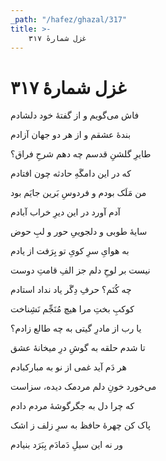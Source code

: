 ```yaml
---
_path: "/hafez/ghazal/317"
title: >-
    غزل شمارهٔ ۳۱۷
---
```

# غزل شمارهٔ ۳۱۷

<div class="b" id="bn1"><div class="m1"><p>فاش می‌گویم و از گفتهٔ خود دلشادم</p></div>
<div class="m2"><p>بندهٔ عشقم و از هر دو جهان آزادم</p></div></div>
<div class="b" id="bn2"><div class="m1"><p>طایرِ گلشنِ قدسم چه دهم شرحِ فراق؟</p></div>
<div class="m2"><p>که در این دامگَهِ حادثه چون افتادم</p></div></div>
<div class="b" id="bn3"><div class="m1"><p>من مَلَک بودم و فردوسِ بَرین جایَم بود</p></div>
<div class="m2"><p>آدم آورد در این دیرِ خراب آبادم</p></div></div>
<div class="b" id="bn4"><div class="m1"><p>سایهٔ طوبی و دلجوییِ حور و لبِ حوض</p></div>
<div class="m2"><p>به هوایِ سرِ کویِ تو بِرَفت از یادم</p></div></div>
<div class="b" id="bn5"><div class="m1"><p>نیست بر لوحِ دلم جز الفِ قامتِ دوست</p></div>
<div class="m2"><p>چه کُنَم؟ حرفِ دِگَر یاد نداد استادم</p></div></div>
<div class="b" id="bn6"><div class="m1"><p>کوکبِ بختِ مرا هیچ مُنَجِّم نَشِناخت</p></div>
<div class="m2"><p>یا رب از مادرِ گیتی به چه طالع زادم؟</p></div></div>
<div class="b" id="bn7"><div class="m1"><p>تا شدم حلقه به گوشِ درِ میخانهٔ عشق</p></div>
<div class="m2"><p>هر دَم آید غمی از نو به مبارکبادم</p></div></div>
<div class="b" id="bn8"><div class="m1"><p>می‌خورد خونِ دلم مردمک دیده، سزاست</p></div>
<div class="m2"><p>که چرا دل به جگرگوشهٔ مردم دادم</p></div></div>
<div class="b" id="bn9"><div class="m1"><p>پاک کن چهرهٔ حافظ به سرِ زلف ز اشک</p></div>
<div class="m2"><p>ور نه این سیلِ دَمادَم بِبَرَد بنیادم</p></div></div>
